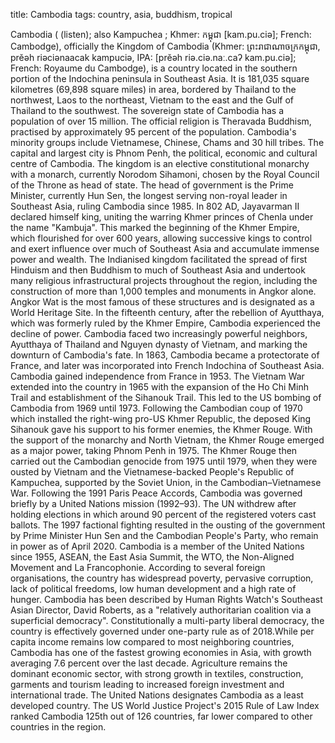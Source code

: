 title: Cambodia
tags: country, asia, buddhism, tropical

Cambodia ( (listen); also Kampuchea ; Khmer: កម្ពុជា  [kam.pu.ciə]; French: Cambodge), officially the Kingdom of Cambodia (Khmer: ព្រះរាជាណាចក្រកម្ពុជា, prĕəh riəciənaacak kampuciə, IPA: [prĕəh riə.ciə.naː.caʔ kam.pu.ciə]; French: Royaume du Cambodge), is a country located in the southern portion of the Indochina peninsula in Southeast Asia. It is 181,035 square kilometres (69,898 square miles) in area, bordered by Thailand to the northwest, Laos to the northeast, Vietnam to the east and the Gulf of Thailand to the southwest.
The sovereign state of Cambodia has a population of over 15 million. The official religion is Theravada Buddhism, practised by approximately 95 percent of the population. Cambodia's minority groups include Vietnamese, Chinese, Chams and 30 hill tribes. The capital and largest city is Phnom Penh, the political, economic and cultural centre of Cambodia. The kingdom is an elective constitutional monarchy with a monarch, currently Norodom Sihamoni, chosen by the Royal Council of the Throne as head of state. The head of government is the Prime Minister, currently Hun Sen, the longest serving non-royal leader in Southeast Asia, ruling Cambodia since 1985.
In 802 AD, Jayavarman II declared himself king, uniting the warring Khmer princes of Chenla under the name "Kambuja". This marked the beginning of the Khmer Empire, which flourished for over 600 years, allowing successive kings to control and exert influence over much of Southeast Asia and accumulate immense power and wealth. The Indianised kingdom facilitated the spread of first Hinduism and then Buddhism to much of Southeast Asia and undertook many religious infrastructural projects throughout the region, including the construction of more than 1,000 temples and monuments in Angkor alone. Angkor Wat is the most famous of these structures and is designated as a World Heritage Site.
In the fifteenth century, after the rebellion of Ayutthaya, which was formerly ruled by the Khmer Empire, Cambodia experienced the decline of power. Cambodia faced two increasingly powerful neighbors, Ayutthaya of Thailand and Nguyen dynasty of Vietnam, and marking the downturn of Cambodia's fate. In 1863, Cambodia became a protectorate of France, and later was incorporated into French Indochina of Southeast Asia.
Cambodia gained independence from France in 1953. The Vietnam War extended into the country in 1965 with the expansion of the Ho Chi Minh Trail and establishment of the Sihanouk Trail. This led to the US bombing of Cambodia from 1969 until 1973. Following the Cambodian coup of 1970 which installed the right-wing pro-US Khmer Republic, the deposed King Sihanouk gave his support to his former enemies, the Khmer Rouge. With the support of the monarchy and North Vietnam, the Khmer Rouge emerged as a major power, taking Phnom Penh in 1975. The Khmer Rouge then carried out the Cambodian genocide from 1975 until 1979, when they were ousted by Vietnam and the Vietnamese-backed People's Republic of Kampuchea, supported by the Soviet Union, in the Cambodian–Vietnamese War.
Following the 1991 Paris Peace Accords, Cambodia was governed briefly by a United Nations mission (1992–93). The UN withdrew after holding elections in which around 90 percent of the registered voters cast ballots. The 1997 factional fighting resulted in the ousting of the government by Prime Minister Hun Sen and the Cambodian People's Party, who remain in power as of April 2020.
Cambodia is a member of the United Nations since 1955, ASEAN, the East Asia Summit, the WTO, the Non-Aligned Movement and La Francophonie. According to several foreign organisations, the country has widespread poverty, pervasive corruption, lack of political freedoms, low human development and a high rate of hunger. Cambodia has been described by Human Rights Watch's Southeast Asian Director, David Roberts, as a "relatively authoritarian coalition via a superficial democracy". Constitutionally a multi-party liberal democracy, the country is effectively governed under one-party rule as of 2018.While per capita income remains low compared to most neighboring countries, Cambodia has one of the fastest growing economies in Asia, with growth averaging 7.6 percent over the last decade. Agriculture remains the dominant economic sector, with strong growth in textiles, construction, garments and tourism leading to increased foreign investment and international trade. The United Nations designates Cambodia as a least developed country. The US World Justice Project's 2015 Rule of Law Index ranked Cambodia 125th out of 126 countries, far lower compared to other countries in the region.